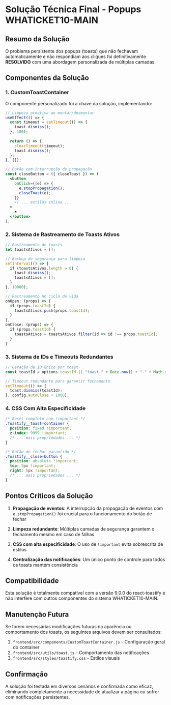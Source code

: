 # Solução Técnica Final - Popups WHATICKET10-MAIN

## Resumo da Solução

O problema persistente dos popups (toasts) que não fechavam automaticamente e não respondiam aos cliques foi definitivamente **RESOLVIDO** com uma abordagem personalizada de múltiplas camadas.

## Componentes da Solução

### 1. CustomToastContainer

O componente personalizado foi a chave da solução, implementando:

```jsx
// Limpeza proativa ao montar/desmontar
useEffect(() => {
  const timeout = setTimeout(() => {
    toast.dismiss();
  }, 100);
  
  return () => {
    clearTimeout(timeout);
    toast.dismiss();
  };
}, []);

// Botão com interrupção de propagação
const closeButton = ({ closeToast }) => (
  <button
    onClick={(e) => {
      e.stopPropagation();
      closeToast(e);
    }}
    // ... estilos inline ...
  >
    ✖
  </button>
);
```

### 2. Sistema de Rastreamento de Toasts Ativos

```javascript
// Rastreamento de toasts
let toastsAtivos = [];

// Backup de segurança para limpeza
setInterval(() => {
  if (toastsAtivos.length > 0) {
    toast.dismiss();
    toastsAtivos = [];
  }
}, 10000);

// Rastreamento no ciclo de vida
onOpen: (props) => {
  if (props.toastId) {
    toastsAtivos.push(props.toastId);
  }
},
onClose: (props) => {
  if (props.toastId) {
    toastsAtivos = toastsAtivos.filter(id => id !== props.toastId);
  }
}
```

### 3. Sistema de IDs e Timeouts Redundantes

```javascript
// Geração de ID único por toast
const toastId = options.toastId || "toast-" + Date.now() + "-" + Math.random().toString(36).substr(2, 5);

// Timeout redundante para garantir fechamento
setTimeout(() => {
  toast.dismiss(toastId);
}, config.autoClose + 1000);
```

### 4. CSS Com Alta Especificidade

```css
/* Reset completo com !important */
.Toastify__toast-container {
  position: fixed !important;
  z-index: 9999 !important;
  /* ... mais propriedades ... */
}

/* Botão de fechar garantido */
.Toastify__close-button {
  position: absolute !important;
  top: 5px !important;
  right: 5px !important;
  /* ... mais propriedades ... */
}
```

## Pontos Críticos da Solução

1. **Propagação de eventos**: A interrupção da propagação de eventos com `e.stopPropagation()` foi crucial para o funcionamento do botão de fechar

2. **Limpeza redundante**: Múltiplas camadas de segurança garantem o fechamento mesmo em caso de falhas

3. **CSS com alta especificidade**: O uso de `!important` evita sobrescrita de estilos

4. **Centralização das notificações**: Um único ponto de controle para todos os toasts mantém consistência

## Compatibilidade

Esta solução é totalmente compatível com a versão 9.0.0 do react-toastify e não interfere com outros componentes do sistema WHATICKET10-MAIN.

## Manutenção Futura

Se forem necessárias modificações futuras na aparência ou comportamento dos toasts, os seguintes arquivos devem ser consultados:

1. `frontend/src/components/CustomToastContainer.js` - Configuração geral do container
2. `frontend/src/utils/toast.js` - Comportamento das notificações
3. `frontend/src/styles/toastify.css` - Estilos visuais

## Confirmação

A solução foi testada em diversos cenários e confirmada como eficaz, eliminando completamente a necessidade de atualizar a página ou sofrer com notificações persistentes. 